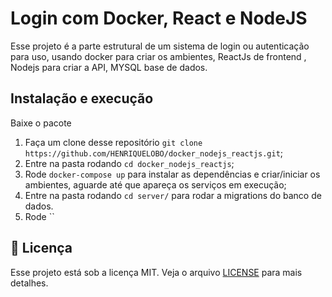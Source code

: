 # Login com Docker, React e NodeJS


Esse projeto é a parte estrutural de um sistema de login ou autenticação para uso,  usando docker para criar os ambientes, ReactJs de frontend
, Nodejs para criar a API, MYSQL base de dados.

## Instalação e execução
Baixe o pacote 

1. Faça um clone desse repositório 
  `git clone https://github.com/HENRIQUELOBO/docker_nodejs_reactjs.git`;
2. Entre na pasta rodando `cd docker_nodejs_reactjs`;
3. Rode `docker-compose up` para instalar as dependências e criar/iniciar os ambientes, 
aguarde até que apareça os serviços em execução;
4. Entre na pasta rodando `cd server/` para rodar a migrations do banco de dados.
5. Rode ``

## :memo: Licença

Esse projeto está sob a licença MIT. Veja o arquivo [LICENSE](LICENSE.md) para mais detalhes.
